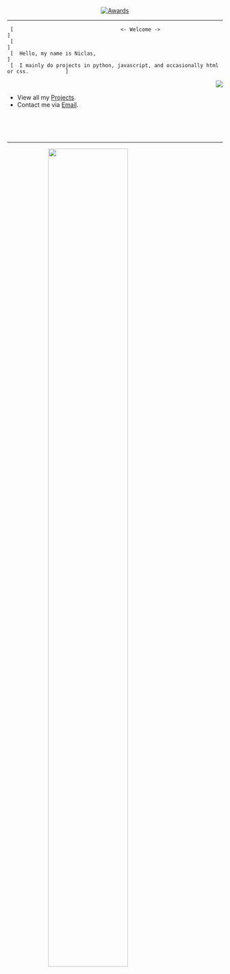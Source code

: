   <p align="center">
    <a href="https://github.com/html-explorer"><img src="https://gpvc.arturio.dev/html-explorer" alt="Awards"> </a>
  </p>

--- 

```
 [                                   <- Welcome ->                                       ]                                
 [                                                                                       ]                             
 [  Hello, my name is Niclas,                                                            ] 
 [  I mainly do projects in python, javascript, and occasionally html or css.            ]
```

<a href="https://github.com/html-explorer">
  <img align="right" src="https://streak-stats.demolab.com/demo/preview.php?user=html-explorer&theme=tokyonight&hide_border=true&border_radius=25" />
  <br>
</a>


 - View all my [Projects](https://github.com/html-explorer).
 - Contact me via [Email](mailto:niclas.wagener@skiff.com).


<p>
<br/>
<br/>
<br/>
</p>

[twitter]: https://twitter.com/PHPExplorer
[youtube]: https://www.youtube.com/@SetURL

--- 

<div align="center" style="width:75%"> 
  <p align="center">
  </p>
 <img src="https://quotes-github-readme.vercel.app/api?type=horizontal&theme=tokyonight" style='width:70%;'/>
  
</div>
